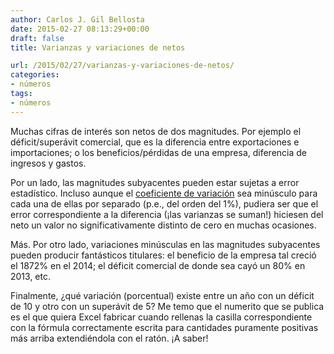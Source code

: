```yaml
---
author: Carlos J. Gil Bellosta
date: 2015-02-27 08:13:29+00:00
draft: false
title: Varianzas y variaciones de netos

url: /2015/02/27/varianzas-y-variaciones-de-netos/
categories:
- números
tags:
- números
---
```


Muchas cifras de interés son netos de dos magnitudes. Por ejemplo el déficit/superávit comercial, que es la diferencia entre exportaciones e importaciones; o los beneficios/pérdidas de una empresa, diferencia de ingresos y gastos.

Por un lado, las magnitudes subyacentes pueden estar sujetas a error estadístico. Incluso aunque el [coeficiente de variación](http://es.wikipedia.org/wiki/Coeficiente_de_variaci%C3%B3n) sea minúsculo para cada una de ellas por separado (p.e., del orden del 1%), pudiera ser que el error correspondiente a la diferencia (¡las varianzas se suman!) hiciesen del neto un valor no significativamente distinto de cero en muchas ocasiones.

Más. Por otro lado, variaciones minúsculas en las magnitudes subyacentes pueden producir fantásticos titulares: el beneficio de la empresa tal creció el 1872% en el 2014; el déficit comercial de donde sea cayó un 80% en 2013, etc.

Finalmente, ¿qué variación (porcentual) existe entre un año con un déficit de 10 y otro con un superávit de 5? Me temo que el numerito que se publica es el que quiera Excel fabricar cuando rellenas la casilla correspondiente con la fórmula correctamente escrita para cantidades puramente positivas más arriba extendiéndola con el ratón. ¡A saber!
